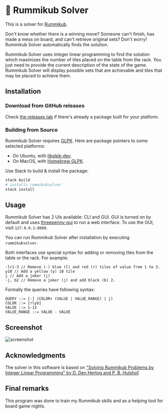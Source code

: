 # 🧩 Rummikub Solver

This is a solver for [Rummikub][rummikub].

Don't know whether there is a winning move? Someone can't finish, has made a
mess on board, and can't retrieve original sets? Don't worry! Rummikub Solver
automatically finds the solution.

Rummikub Solver uses integer linear programming to find the solution which
maximizes the number of tiles placed on the table from the rack. You just need
to provide the current description of the state of the game. Rummikub Solver
will display possible sets that are achievable and tiles that may be placed to
achieve them.

## Installation

### Download from GitHub releases

Check [the releases tab](https://github.com/gregorias/rummikubsolver/releases)
if there's already a package built for your platform.

### Building from Source

Rummikub Solver requires [GLPK](https://www.gnu.org/software/glpk/). Here are
package pointers to some selected platforms:

- On Ubuntu, with [libglpk-dev](https://packages.ubuntu.com/lunar/libglpk-dev).
- On MacOS, with [Homebrew GLPK](https://formulae.brew.sh/formula/glpk).

Use Stack to build & install the package:

```bash
stack build
# installs rummikubsolver
stack install
```

## Usage

Rummikub Solver has 2 UIs available: CLI and GUI. GUI is turned on by default
and uses [threepenny-gui](https://hackage.haskell.org/package/threepenny-gui)
to run a web interface. To use the GUI, visit `127.0.0.1:8080`.

You can run Rummikub Solver after installation by executing `rummikubsolver`.

Both interfaces use special syntax for adding or removing tiles from the table
or the rack. For example:

```plaintext
-lr1-3 // Remove (-) blue (l) and red (r) tiles of value from 1 to 3.
y10 // Add a yellow (y) 10 tile
j // Add a joker (j)
-j, b2 // Remove a joker (j) and add black (b) 2.
```

Formally the queries have following syntax:

```plaintext
QUERY ::= [-] (COLOR+ (VALUE | VALUE_RANGE) | j)
COLOR ::= [rlyb]
VALUE ::= 1-13
VALUE_RANGE ::= VALUE - VALUE
```

## Screenshot

![screenshot](doc/rummikubsolver.jpg)

## Acknowledgments

The solver in this software is based on
["Solving Rummikub Problems by Integer Linear Programming"
by D. Den Hertog and P. B. Hulshof](https://doi.org/10.1093/comjnl/bxl033).

## Final remarks

This program was done to train my Rummikub skills and as a helping tool for
board game nights.

[rummikub]: https://en.wikipedia.org/wiki/Rummikub
